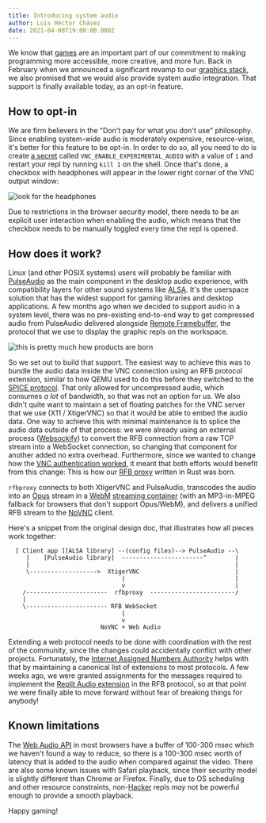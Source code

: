 ```yaml
---
title: Introducing system audio
author: Luis Héctor Chávez
date: 2021-04-08T19:00:00.000Z
---
```


We know that [games](https://blog.replit.com/kaboom) are an important part of our commitment to making programming more accessible, more creative, and more fun. Back in February when we announced a significant revamp to our [graphics stack](https://blog.replit.com/native-graphics-love#connect-with-us), we also promised that we would also provide system audio integration. That support is finally available today, as an opt-in feature.

## How to opt-in
We are firm believers in the "Don't pay for what you don't use" philosophy. Since enabling system-wide audio is moderately expensive, resource-wise, it's better for this feature to be opt-in. In order to do so, all you need to do is create [a secret](https://docs.replit.com/repls/secret-keys) called `VNC_ENABLE_EXPERIMENTAL_AUDIO` with a value of `1` and restart your repl by running `kill 1` on the shell. Once that's done, a checkbox with headphones will appear in the lower right corner of the VNC output window:

![look for the headphones](https://blog.replit.com/images/system-audio/system-audio.png "look for the headphones")

Due to restrictions in the browser security model, there needs to be an explicit user interaction when enabling the audio, which means that the checkbox needs to be manually toggled every time the repl is opened.

## How does it work?
Linux (and other POSIX systems) users will probably be familiar with [PulseAudio](https://www.freedesktop.org/wiki/Software/PulseAudio/) as the main component in the desktop audio experience, with compatibility layers for other sound systems like [ALSA](https://alsa-project.org/wiki/Main_Page). It's the userspace solution that has the widest support for gaming libraries and desktop applications. A few months ago when we decided to support audio in a system level, there was no pre-existing end-to-end way to get compressed audio from PulseAudio delivered alongside [Remote Framebuffer](https://en.wikipedia.org/wiki/RFB_protocol), the protocol that we use to display the graphic repls on the workspace.

![this is pretty much how products are born](https://blog.replit.com/images/system-audio/how-products-are-born.png "this is pretty much how products are born")

So we set out to build that support. The easiest way to achieve this was to bundle the audio data inside the VNC connection using an RFB protocol extension, similar to how QEMU used to do this before they switched to the [SPICE protocol](https://www.linux-kvm.org/page/SPICE). That only allowed for uncompressed audio, which consumes _a lot_ of bandwidth, so that was not an option for us. We also didn't quite want to maintain a set of floating patches for the VNC server that we use (X11 / XtigerVNC) so that it would be able to embed the audio data. One way to achieve this with minimal maintenance is to splice the audio data outside of that process: we were already using an external process ([Websockify](https://github.com/novnc/websockify)) to convert the RFB connection from a raw TCP stream into a WebSocket connection, so changing that component for another added no extra overhead. Furthermore, since we wanted to change how the [VNC authentication worked](https://blog.replit.com/vnc-passwords), it meant that both efforts would benefit from this change: This is how our [RFB proxy](https://github.com/replit/rfbproxy) written in Rust was born.

`rfbproxy` connects to both XtigerVNC and PulseAudio, transcodes the audio into an [Opus](https://opus-codec.org/) stream in a [WebM](https://www.webmproject.org/) [streaming container](https://www.w3.org/TR/mse-byte-stream-format-webm/) (with an MP3-in-MPEG fallback for browsers that don't support Opus/WebM), and delivers a unified RFB stream to the [NoVNC](https://novnc.com) client.

Here's a snippet from the original design doc, that illustrates how all pieces work together:

```
  [ Client app ][ALSA library] --(config files)--> PulseAudio --\
     |    [PulseAudio library]  -----------------------^        |
     |                                                          |
     \------------------->  XtigerVNC                           |
                                |                               |
                                v                               |
    /-----------------------  rfbproxy  ------------------------/
    |
    \----------------------- RFB WebSocket
                                |
                                v
                          NoVNC + Web Audio
```

Extending a web protocol needs to be done with coordination with the rest of the community, since the changes could accidentally conflict with other projects. Fortunately, the [Internet Assigned Numbers Authority](https://iana.org) helps with that by maintaining a canonical list of extensions to most protocols. A few weeks ago, we were granted assignments for the messages required to implement the [Replit Audio extension](https://www.iana.org/assignments/rfb/rfb.xhtml#rfb-2) in the RFB protocol, so at that point we were finally able to move forward without fear of breaking things for anybody!

## Known limitations

The [Web Audio API](https://developer.mozilla.org/en-US/docs/Web/API/Web_Audio_API) in most browsers have a buffer of 100-300 msec which we haven't found a way to reduce, so there is a 100-300 msec worth of latency that is added to the audio when compared against the video. There are also some known issues with Safari playback, since their security model is slightly different than Chrome or Firefox. Finally, due to OS scheduling and other resource constraints, non-[Hacker](http://replit.com/pricing) repls _may_ not be powerful enough to provide a smooth playback.

Happy gaming!